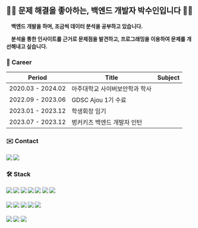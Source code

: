 <h2> 🕵️‍♀️ 문제 해결을 좋아하는, 백엔드 개발자 박수인입니다 🕵️‍♀️</h2>

<b>&nbsp; &nbsp; 백엔드 개발을 하며, 조금씩 데이터 분석을 공부하고 있습니다.
  
&nbsp; &nbsp; 분석을 통한 인사이트를 근거로 문제점을 발견하고, 프로그래밍을 이용하여 문제를 개선해내고 싶습니다. </b> 


<h3> 🏢 Career </h3>

| Period | Title | Subject |
| ------- | ------- | ------- | 
| 2020.03 - 2024.02 | 아주대학교 사이버보안학과 학사 |  |
| 2022.09 - 2023.06 | GDSC Ajou 1기 수료 |  |
| 2023.01 - 2023.12 | 학생회장 임기 |  |
| 2023.07 - 2023.12 | 벙커키즈 백엔드 개발자 인턴 |  |

<h3><b> ✉️ Contact </b></h3> 
<h4><a href="mailto:tndls30261@gmail.com"><img src="https://img.shields.io/badge/Gmail-d14836?style=flat-square&logo=Gmail&logoColor=white&link=tndls30261@gmail.com"/></a> <a href="[https://www.linkedin.com/in/cowkite/](https://www.linkedin.com/in/%EC%88%98%EC%9D%B8-%EB%B0%95-949180286/)" target="_blank"><img src="https://img.shields.io/badge/SuinPark-0A66C2?style=flat-square&logo=Linkedin&logoColor=white"/></a></h4> 

<h3><b>🛠 Stack </b></h3>
<h4><img src="https://img.shields.io/badge/C-A8B9CC?style=flat-square&logo=C&logoColor=white"/> <img src="https://img.shields.io/badge/C++-00599C?style=flat-square&logo=C%2B%2B&logoColor=white"/> <img src="https://img.shields.io/badge/Go-00ADD8?style=flat-square&logo=Go&logoColor=white"/> <img src="https://img.shields.io/badge/java-007396?style=flat-square&logo=java&logoColor=white"/> <img src="https://img.shields.io/badge/JavaScript-F7DF1E?style=flat-square&logo=javascript&logoColor=black"/> <img src="https://img.shields.io/badge/Python-3776AB?style=flat-square&logo=Python&logoColor=white"/> <img src="https://img.shields.io/badge/Typescript-3178C6?style=flat-square&logo=Typescript&logoColor=white"/></h4>

<h4><img src="https://img.shields.io/badge/django-092E20?style=flat-square&logo=django&logoColor=white"/> <img src="https://img.shields.io/badge/Node.js-339933?style=flat-square&logo=Node.js&logoColor=white"/> <img src="https://img.shields.io/badge/Express-000000?style=flat-square&logo=Express&logoColor=white"/>
 <img src="https://img.shields.io/badge/Spring-6DB33F?style=flat-square&logo=Spring&logoColor=white"/> <img src="https://img.shields.io/badge/NestJS-E0234E?style=flat-square&logo=NestJs&logoColor=white"/></h4>

<h4><img src="https://img.shields.io/badge/MySQL-4479A1?style=flat-square&logo=MySQL&logoColor=white"/> <img src="https://img.shields.io/badge/Firebase-FFCA28?style=flat-square&logo=firebase&logoColor=black"/> <img src="https://img.shields.io/badge/MongoDB-47A248?style=flat-square&logo=MongoDB&logoColor=white"/></h4>

